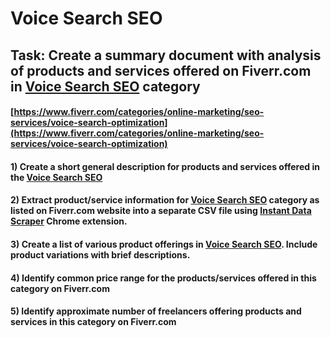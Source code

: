 # Voice Search SEO
## Task: Create a summary document with analysis of products and services offered on Fiverr.com in [Voice Search SEO](https://www.fiverr.com/categories/online-marketing/seo-services/voice-search-optimization) category
#### [https://www.fiverr.com/categories/online-marketing/seo-services/voice-search-optimization](https://www.fiverr.com/categories/online-marketing/seo-services/voice-search-optimization)
#### 1) Create a short general description for products and services offered in the [Voice Search SEO](https://www.fiverr.com/categories/online-marketing/seo-services/voice-search-optimization)
#### 2) Extract product/service information for [Voice Search SEO](https://www.fiverr.com/categories/online-marketing/seo-services/voice-search-optimization) category as listed on Fiverr.com website into a separate CSV file using [Instant Data Scraper](https://chrome.google.com/webstore/detail/instant-data-scraper/ofaokhiedipichpaobibbnahnkdoiiah) Chrome extension.
#### 3) Create a list of various product offerings in [Voice Search SEO](https://www.fiverr.com/categories/online-marketing/seo-services/voice-search-optimization). Include product variations with brief descriptions.
#### 4) Identify common price range for the products/services offered in this category on Fiverr.com
#### 5) Identify approximate number of freelancers offering products and services in this category on Fiverr.com
